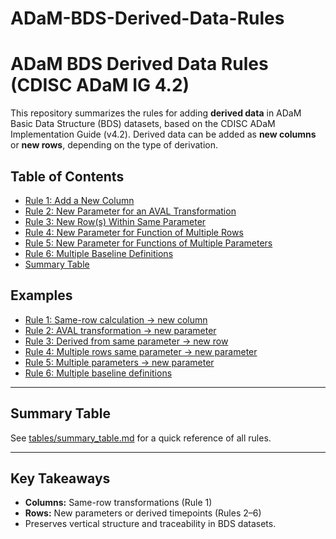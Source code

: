 # ADaM-BDS-Derived-Data-Rules
# ADaM BDS Derived Data Rules (CDISC ADaM IG 4.2)

This repository summarizes the rules for adding **derived data** in ADaM Basic Data Structure (BDS) datasets, based on the CDISC ADaM Implementation Guide (v4.2). Derived data can be added as **new columns** or **new rows**, depending on the type of derivation.

## Table of Contents
- [Rule 1: Add a New Column](#rule-1-add-a-new-column)
- [Rule 2: New Parameter for an AVAL Transformation](#rule-2-new-parameter-for-an-aval-transformation)
- [Rule 3: New Row(s) Within Same Parameter](#rule-3-new-rows-within-same-parameter)
- [Rule 4: New Parameter for Function of Multiple Rows](#rule-4-new-parameter-for-function-of-multiple-rows)
- [Rule 5: New Parameter for Functions of Multiple Parameters](#rule-5-new-parameter-for-functions-of-multiple-parameters)
- [Rule 6: Multiple Baseline Definitions](#rule-6-multiple-baseline-definitions)
- [Summary Table](#summary-table)

## Examples

- [Rule 1: Same-row calculation → new column](examples/rule1_chg_column.sas)
- [Rule 2: AVAL transformation → new parameter](examples/rule2_log_param.sas)
- [Rule 3: Derived from same parameter → new row](examples/rule3_avg_row.sas)
- [Rule 4: Multiple rows same parameter → new parameter](examples/rule4_cumsum_param.sas)
- [Rule 5: Multiple parameters → new parameter](examples/rule5_ratio_param.sas)
- [Rule 6: Multiple baseline definitions](examples/rule6_multibaseline.sas)

---

## Summary Table

See [tables/summary_table.md](tables/summary_table.md) for a quick reference of all rules.

---

## Key Takeaways

- **Columns:** Same-row transformations (Rule 1)
- **Rows:** New parameters or derived timepoints (Rules 2–6)
- Preserves vertical structure and traceability in BDS datasets.
